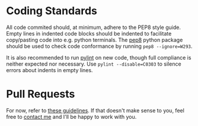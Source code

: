 # Coding Standards #

All code commited should, at minimum, adhere to the PEP8 style guide. Empty
lines in indented code blocks should be indented to facilitate copy/pasting
code into e.g. python terminals. The [pep8][] python package should be used to
check code conformance by running `pep8 --ignore=W293`. 

It is also recommended to run [pylint][] on new code, though full compliance is
neither expected nor necessary. Use `pylint --disable=C0303` to silence errors
about indents in empty lines.

[pep8]: https://pypi.python.org/pypi/pep8
[pylint]: http://www.pylint.org/

# Pull Requests #

For now, refer to
[these guidelines](http://contribute.jquery.org/commits-and-pull-requests/). If
that doesn't make sense to you, feel free to [contact me](http://vamin.net) and
I'll be happy to work with you.
